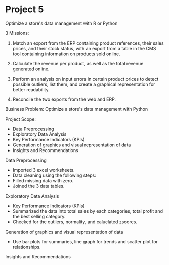 # Project 5 
Optimize a store's data management with R or Python 

3 Missions:

1. Match an export from the ERP containing product references, their sales prices, and their stock status, with an export from a table in the CMS tool containing information on products sold online.

2. Calculate the revenue per product, as well as the total revenue generated online.

3. Perform an analysis on input errors in certain product prices to detect possible outliers, list them, and create a graphical representation for better readability.

4. Reconcile the two exports from the web and ERP.


Business Problem: Optimize a store's data management with Python

Project Scope:
- Data Preprocessing
- Exploratory Data Analysis
- Key Performance Indicators (KPIs)
- Generation of graphics and visual representation of data
- Insights and Recommendations

Data Preprocessing
- Imported 3 excel worksheets. 
- Data cleaning using the following steps:
- Filled missing data with zero.
- Joined the 3 data tables.

Exploratory Data Analysis
- Key Performance Indicators (KPIs)
- Summarized the data into total sales by each categories, total profit and the best selling category.
- Checked for the outliers, normality, and caluclated zscores.

Generation of graphics and visual representation of data
- Use bar plots for summaries, line graph for trends and scatter plot for relationships.

Insights and Recommendations

